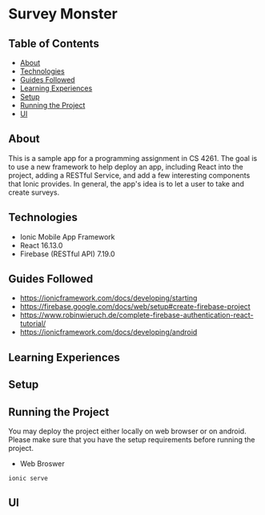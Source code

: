 # Survey Monster

## Table of Contents
* [About](#about)
* [Technologies](#technologies)
* [Guides Followed](#guides-followed)
* [Learning Experiences](#learing-experiences)
* [Setup](#setup)
* [Running the Project](#running-the-project)
* [UI](#UI)

## About
This is a sample app for a programming assignment in CS 4261. The goal is to use a new framework to help deploy an app, including React into the project, adding a RESTful Service, and add a few interesting components that Ionic provides. In general, the app's idea is to let a user to take and create surveys.

## Technologies
- Ionic Mobile App Framework
- React 16.13.0
- Firebase (RESTful API) 7.19.0

## Guides Followed
- https://ionicframework.com/docs/developing/starting
- https://firebase.google.com/docs/web/setup#create-firebase-project
- https://www.robinwieruch.de/complete-firebase-authentication-react-tutorial/
- https://ionicframework.com/docs/developing/android

## Learning Experiences

## Setup

## Running the Project
You may deploy the project either locally on web browser or on android. Please make sure that you have the setup requirements before running the project.

- Web Broswer
```
ionic serve
```

## UI
